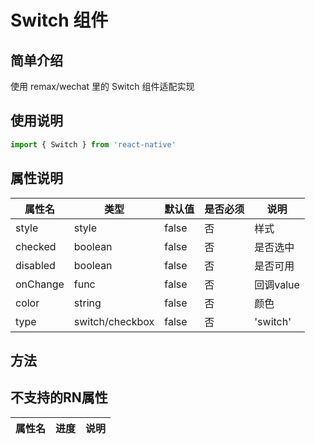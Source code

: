# Switch 组件

## 简单介绍
使用 remax/wechat 里的 Switch 组件适配实现
## 使用说明

```js
import { Switch } from 'react-native'


```
## 属性说明
属性名|类型|默认值|是否必须|说明|
---|---|---|---|---|
 style | style | false | 否 | 样式 |
 checked | boolean | false | 否 | 是否选中 |
 disabled | boolean | false | 否 | 是否可用 |
 onChange | func | false | 否 | 回调value |
 color | string | false | 否 | 颜色 |
 type | switch/checkbox | false | 否 | 'switch' |
 
## 方法

## 不支持的RN属性
属性名|进度|说明|
---|---|---|
